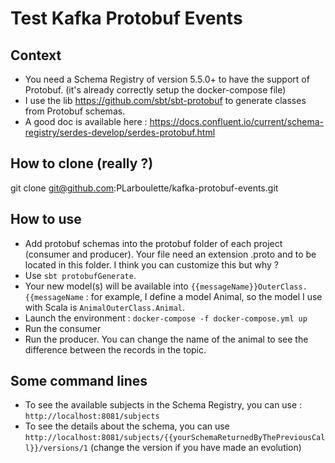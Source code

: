 # Test Kafka Protobuf Events 

## Context

- You need a Schema Registry of version 5.5.0+ to have the support of Protobuf. (it's already correctly setup the docker-compose file)
- I use the lib https://github.com/sbt/sbt-protobuf to generate classes from Protobuf schemas.  
- A good doc is available here : https://docs.confluent.io/current/schema-registry/serdes-develop/serdes-protobuf.html

## How to clone (really ?) 

git clone git@github.com:PLarboulette/kafka-protobuf-events.git

## How to use 
- Add protobuf schemas into the protobuf folder of each project (consumer and producer). Your file need an extension .proto and to be located in this folder. I think you can customize this but why ? 
- Use `sbt protobufGenerate`. 
- Your new model(s) will be available into `{{messageName}}OuterClass.{{messageName` : for example, I define a model Animal, so 
the model I use with Scala is `AnimalOuterClass.Animal`. 
- Launch the environment : `docker-compose -f docker-compose.yml up`
- Run the consumer 
- Run the producer. You can change the name of the animal to see the difference between the records in the topic.  

## Some command lines 
- To see the available subjects in the Schema Registry, you can use : `http://localhost:8081/subjects`
- To see the details about the schema, you can use `http://localhost:8081/subjects/{{yourSchemaReturnedByThePreviousCall}}/versions/1` (change the version if you have made an evolution)
